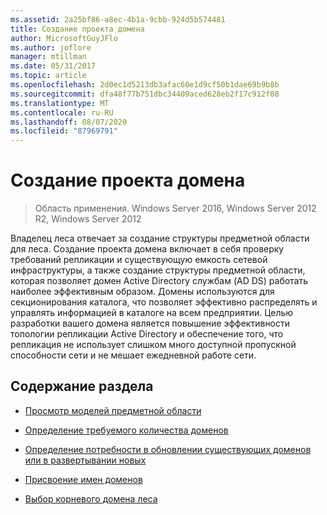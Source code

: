 ```yaml
---
ms.assetid: 2a25bf86-a8ec-4b1a-9cbb-924d5b574481
title: Создание проекта домена
author: MicrosoftGuyJFlo
ms.author: joflore
manager: mtillman
ms.date: 05/31/2017
ms.topic: article
ms.openlocfilehash: 2d0ec1d5213db3afac60e1d9cf50b1dae69b9b8b
ms.sourcegitcommit: dfa48f77b751dbc34409aced628eb2f17c912f08
ms.translationtype: MT
ms.contentlocale: ru-RU
ms.lasthandoff: 08/07/2020
ms.locfileid: "87969791"
---
```

# <a name="creating-a-domain-design"></a>Создание проекта домена

>Область применения. Windows Server 2016, Windows Server 2012 R2, Windows Server 2012

Владелец леса отвечает за создание структуры предметной области для леса. Создание проекта домена включает в себя проверку требований репликации и существующую емкость сетевой инфраструктуры, а также создание структуры предметной области, которая позволяет домен Active Directory службам (AD DS) работать наиболее эффективным образом. Домены используются для секционирования каталога, что позволяет эффективно распределять и управлять информацией в каталоге на всем предприятии. Целью разработки вашего домена является повышение эффективности топологии репликации Active Directory и обеспечение того, что репликация не использует слишком много доступной пропускной способности сети и не мешает ежедневной работе сети.

## <a name="in-this-section"></a>Содержание раздела

-   [Просмотр моделей предметной области](../../ad-ds/plan/Reviewing-the-Domain-Models.md)

-   [Определение требуемого количества доменов](../../ad-ds/plan/Determining-the-Number-of-Domains-Required.md)

-   [Определение потребности в обновлении существующих доменов или в развертывании новых](../../ad-ds/plan/Determining-Whether-to-Upgrade-Existing-Domains-or-Deploy-New-Domains.md)

-   [Присвоение имен доменов](../../ad-ds/plan/Assigning-Domain-Names.md)

-   [Выбор корневого домена леса](../../ad-ds/plan/Selecting-the-Forest-Root-Domain.md)



